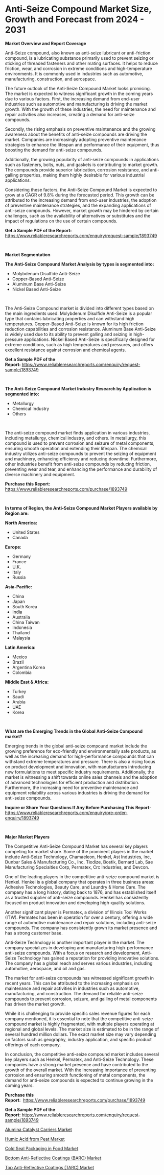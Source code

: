 <p><h1>Anti-Seize Compound Market Size, Growth and Forecast from 2024 - 2031</h1></p><p><strong>Market Overview and Report Coverage</strong></p>
<p><p>Anti-Seize compound, also known as anti-seize lubricant or anti-friction compound, is a lubricating substance primarily used to prevent seizing or sticking of threaded fasteners and other mating surfaces. It helps to reduce friction, wear, and corrosion in extreme conditions and high-temperature environments. It is commonly used in industries such as automotive, manufacturing, construction, and aerospace.</p><p>The future outlook of the Anti-Seize Compound Market looks promising. The market is expected to witness significant growth in the coming years due to various factors. First, the increasing demand from end-user industries such as automotive and manufacturing is driving the market growth. With the growth of these industries, the need for maintenance and repair activities also increases, creating a demand for anti-seize compounds.</p><p>Secondly, the rising emphasis on preventive maintenance and the growing awareness about the benefits of anti-seize compounds are driving the market. Companies are increasingly adopting preventive maintenance strategies to enhance the lifespan and performance of their equipment, thus boosting the demand for anti-seize compounds.</p><p>Additionally, the growing popularity of anti-seize compounds in applications such as fasteners, bolts, nuts, and gaskets is contributing to market growth. The compounds provide superior lubrication, corrosion resistance, and anti-galling properties, making them highly desirable for various industrial applications.</p><p>Considering these factors, the Anti-Seize Compound Market is expected to grow at a CAGR of 9.8% during the forecasted period. This growth can be attributed to the increasing demand from end-user industries, the adoption of preventive maintenance strategies, and the expanding applications of anti-seize compounds. However, market growth may be hindered by certain challenges, such as the availability of alternatives or substitutes and the impact of regulations on the use of certain compounds.</p></p>
<p><strong>Get a Sample PDF of the Report:</strong> <a href="https://www.reliableresearchreports.com/enquiry/request-sample/1893749">https://www.reliableresearchreports.com/enquiry/request-sample/1893749</a></p>
<p>&nbsp;</p>
<p><strong>Market Segmentation</strong></p>
<p><strong>The Anti-Seize Compound Market Analysis by types is segmented into:</strong></p>
<p><ul><li>Molybdenum Disulfide Anti-Seize</li><li>Copper-Based Anti-Seize</li><li>Aluminum Base Anti-Seize</li><li>Nickel Based Anti-Seize</li></ul></p>
<p>&nbsp;</p>
<p><p>The Anti-Seize Compound market is divided into different types based on the main ingredients used. Molybdenum Disulfide Anti-Seize is a popular type that contains lubricating properties and can withstand high temperatures. Copper-Based Anti-Seize is known for its high friction reduction capabilities and corrosion resistance. Aluminum Base Anti-Seize is widely used due to its ability to prevent galling and seizing in high-pressure applications. Nickel Based Anti-Seize is specifically designed for extreme conditions, such as high temperatures and pressures, and offers excellent resistance against corrosion and chemical agents.</p></p>
<p><strong>Get a Sample PDF of the Report:</strong>&nbsp;<a href="https://www.reliableresearchreports.com/enquiry/request-sample/1893749">https://www.reliableresearchreports.com/enquiry/request-sample/1893749</a></p>
<p>&nbsp;</p>
<p><strong>The Anti-Seize Compound Market Industry Research by Application is segmented into:</strong></p>
<p><ul><li>Metallurgy</li><li>Chemical Industry</li><li>Others</li></ul></p>
<p>&nbsp;</p>
<p><p>The anti-seize compound market finds application in various industries, including metallurgy, chemical industry, and others. In metallurgy, this compound is used to prevent corrosion and seizure of metal components, ensuring smooth operation and extending their lifespan. The chemical industry utilizes anti-seize compounds to prevent the seizing of equipment and machinery, enhancing efficiency and reducing downtime. Furthermore, other industries benefit from anti-seize compounds by reducing friction, preventing wear and tear, and enhancing the performance and durability of diverse machinery and equipment.</p></p>
<p><strong>Purchase this Report:</strong>&nbsp; <a href="https://www.reliableresearchreports.com/purchase/1893749">https://www.reliableresearchreports.com/purchase/1893749</a></p>
<p>&nbsp;</p>
<p><strong>In terms of Region, the Anti-Seize Compound Market Players available by Region are:</strong></p>
<p>
    <p> <strong> North America: </strong>
        <ul>
            <li>United States</li>
            <li>Canada</li>
        </ul>
        </p> 
    <p> <strong> Europe: </strong>
        <ul>
            <li>Germany</li>
            <li>France</li>
            <li>U.K.</li>
            <li>Italy</li>
            <li>Russia</li>
        </ul>
        </p> 
    <p> <strong> Asia-Pacific: </strong>
        <ul>
            <li>China</li>
            <li>Japan</li>
            <li>South Korea</li>
            <li>India</li>
            <li>Australia</li>
            <li>China Taiwan</li>
            <li>Indonesia</li>
            <li>Thailand</li>
            <li>Malaysia</li>
        </ul>
        </p> 
    <p> <strong> Latin America: </strong>
        <ul>
            <li>Mexico</li>
            <li>Brazil</li>
            <li>Argentina Korea</li>
            <li>Colombia</li>
        </ul>
        </p> 
    <p> <strong> Middle East & Africa: </strong>
        <ul>
            <li>Turkey</li>
            <li>Saudi</li>
            <li>Arabia</li>
            <li>UAE</li>
            <li>Korea</li>
        </ul>
    </p>
    </p>
<p>&nbsp;</p>
<p><strong>What are the Emerging Trends in the Global Anti-Seize Compound market?</strong></p>
<p><p>Emerging trends in the global anti-seize compound market include the growing preference for eco-friendly and environmentally safe products, as well as the increasing demand for high-performance compounds that can withstand extreme temperatures and pressure. There is also a rising focus on product development and innovation, with manufacturers introducing new formulations to meet specific industry requirements. Additionally, the market is witnessing a shift towards online sales channels and the adoption of advanced technologies for efficient production and distribution. Furthermore, the increasing need for preventive maintenance and equipment reliability across various industries is driving the demand for anti-seize compounds.</p></p>
<p><strong>Inquire or Share Your Questions If Any Before Purchasing This Report</strong>- <a href="https://www.reliableresearchreports.com/enquiry/pre-order-enquiry/1893749">https://www.reliableresearchreports.com/enquiry/pre-order-enquiry/1893749</a></p>
<p>&nbsp;</p>
<p><strong>Major Market Players</strong></p>
<p><p>The Competitive Anti-Seize Compound Market has several key players competing for market share. Some of the prominent players in the market include Anti-Seize Technology, Chamaeleon, Henkel, Ast Industries, Inc, Dunbar Sales & Manufacturing Co., Inc, Tiodize, Bostik, Bernard Lab, Sae Manufacturing Specialties Corp, Permatex, Crc Industries, and Devcon. </p><p>One of the leading players in the competitive anti-seize compound market is Henkel. Henkel is a global company that operates in three business areas: Adhesive Technologies, Beauty Care, and Laundry & Home Care. The company has a long history, dating back to 1876, and has established itself as a trusted supplier of anti-seize compounds. Henkel has consistently focused on product innovation and developing high-quality solutions.</p><p>Another significant player is Permatex, a division of Illinois Tool Works (ITW). Permatex has been in operation for over a century, offering a wide range of automotive maintenance and repair solutions, including anti-seize compounds. The company has consistently grown its market presence and has a strong customer base.</p><p>Anti-Seize Technology is another important player in the market. The company specializes in developing and manufacturing high-performance anti-seize compounds. With a focus on research and development, Anti-Seize Technology has gained a reputation for providing innovative solutions. The company has a global reach and serves various industries, including automotive, aerospace, and oil and gas.</p><p>The market for anti-seize compounds has witnessed significant growth in recent years. This can be attributed to the increasing emphasis on maintenance and repair activities in industries such as automotive, manufacturing, and construction. The demand for reliable anti-seize compounds to prevent corrosion, seizure, and galling of metal components has driven the market growth.</p><p>While it is challenging to provide specific sales revenue figures for each company mentioned, it is essential to note that the competitive anti-seize compound market is highly fragmented, with multiple players operating at regional and global levels. The market size is estimated to be in the range of several hundred million dollars. The exact market size may vary depending on factors such as geography, industry application, and specific product offerings of each company.</p><p>In conclusion, the competitive anti-seize compound market includes several key players such as Henkel, Permatex, and Anti-Seize Technology. These companies have a strong market presence and have contributed to the growth of the overall market. With the increasing importance of preventing corrosion and ensuring smooth functioning of metal components, the demand for anti-seize compounds is expected to continue growing in the coming years.</p></p>
<p><strong>Purchase this Report:</strong>&nbsp;&nbsp;<a href="https://www.reliableresearchreports.com/purchase/1893749">https://www.reliableresearchreports.com/purchase/1893749</a></p>
<p></p>
<p><strong>Get a Sample PDF of the Report:</strong>&nbsp;<a href="https://www.reliableresearchreports.com/enquiry/request-sample/1893749">https://www.reliableresearchreports.com/enquiry/request-sample/1893749</a></p>
<p><p><a href="https://github.com/Chiragrp25/Market-Research-Report-List-2/blob/main/alumina-catalyst-carriers-market.md">Alumina Catalyst Carriers Market</a></p><p><a href="https://github.com/Chiragrp23/Market-Research-Report-List-2/blob/main/humic-acid-from-peat-market.md">Humic Acid from Peat Market</a></p><p><a href="https://github.com/santosh758595/Market-Research-Report-List-2/blob/main/cold-seal-packaging-in-food-market.md">Cold Seal Packaging in Food Market</a></p><p><a href="https://github.com/Chiragrp24/Market-Research-Report-List-2/blob/main/bottom-anti-reflective-coatings-barc-market.md">Bottom Anti-Reflective Coatings (BARC) Market</a></p><p><a href="https://github.com/YashRP12/Market-Research-Report-List-2/blob/main/top-anti-reflective-coatings-tarc-market.md">Top Anti-Reflective Coatings (TARC) Market</a></p></p>
